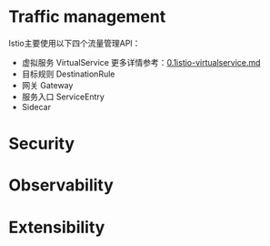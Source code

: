 # Traffic management
Istio主要使用以下四个流量管理API：
* 虚拟服务 VirtualService
更多详情参考：[0.1istio-virtualservice.md](./0.1istio-virtualservice.md)
* 目标规则 DestinationRule
* 网关 Gateway
* 服务入口 ServiceEntry
* Sidecar

# Security


# Observability


# Extensibility
